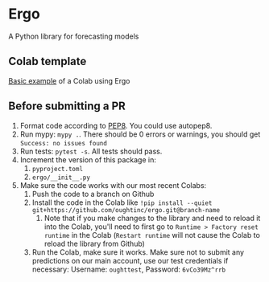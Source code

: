 # Ergo

A Python library for forecasting models

## Colab template

[Basic example](https://colab.research.google.com/drive/1b4_c1UwYu5T8UK2EgWYRWrdLjjsypjYu) of a Colab using Ergo

## Before submitting a PR

1. Format code according to [PEP8](https://www.python.org/dev/peps/pep-0008/). You could use autopep8.
2. Run mypy: `mypy .`. There should be 0 errors or warnings, you should get `Success: no issues found`
3. Run tests: `pytest -s`. All tests should pass.
3. Increment the version of this package in:
    1. `pyproject.toml`
    2. `ergo/__init__.py`
4. Make sure the code works with our most recent Colabs:
    1. Push the code to a branch on Github
    2. Install the code in the Colab like `!pip install --quiet git+https://github.com/oughtinc/ergo.git@branch-name`
        1. Note that if you make changes to the library and need to reload it into the Colab, you'll need to first go to `Runtime > Factory reset runtime` in the Colab (`Restart runtime` will not cause the Colab to reload the library from Github)
    3. Run the Colab, make sure it works. Make sure not to submit any predictions on our main account, use our test credentials if necessary: Username: `oughttest`, Password: `6vCo39Mz^rrb`
